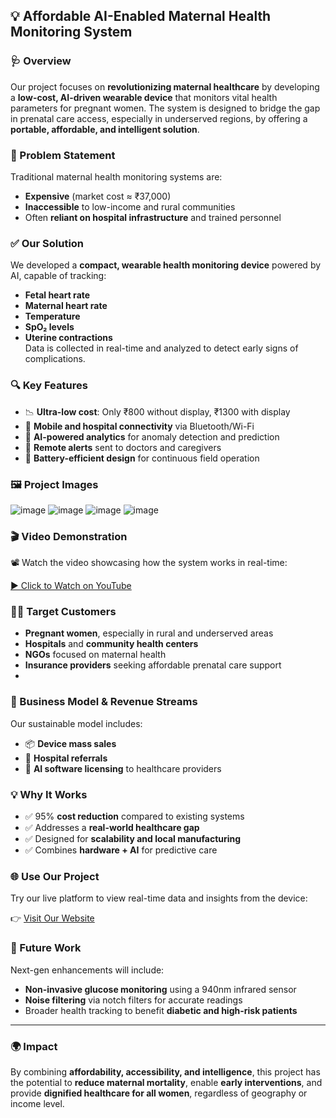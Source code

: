 ## 💡 **Affordable AI-Enabled Maternal Health Monitoring System**

### 🩺 Overview

Our project focuses on **revolutionizing maternal healthcare** by developing a **low-cost, AI-driven wearable device** that monitors vital health parameters for pregnant women. The system is designed to bridge the gap in prenatal care access, especially in underserved regions, by offering a **portable, affordable, and intelligent solution**.

### 🎯 Problem Statement

Traditional maternal health monitoring systems are:
- **Expensive** (market cost ≈ ₹37,000)
- **Inaccessible** to low-income and rural communities
- Often **reliant on hospital infrastructure** and trained personnel

### ✅ Our Solution

We developed a **compact, wearable health monitoring device** powered by AI, capable of tracking:
- **Fetal heart rate**
- **Maternal heart rate**
- **Temperature**
- **SpO₂ levels**
- **Uterine contractions**  
Data is collected in real-time and analyzed to detect early signs of complications.


### 🔍 Key Features

- 📉 **Ultra-low cost**: Only ₹800 without display, ₹1300 with display
- 📲 **Mobile and hospital connectivity** via Bluetooth/Wi-Fi
- 🧠 **AI-powered analytics** for anomaly detection and prediction
- 💬 **Remote alerts** sent to doctors and caregivers
- 🔋 **Battery-efficient design** for continuous field operation


### 🖼️ Project Images

![image](https://github.com/user-attachments/assets/f748acc7-fef5-437b-85d9-32a855659dcf)
![image](https://github.com/user-attachments/assets/69267c8b-19ea-4e57-b5c9-a9c06b371a97)
![image](https://github.com/user-attachments/assets/20a27946-681b-4d53-a5fe-c0cfd3ecab5f)
![image](https://github.com/user-attachments/assets/43cf9e64-d4eb-4737-b4e6-887dbbe013b3)



### 🎬 Video Demonstration

📽️ Watch the video showcasing how the system works in real-time:

[▶️ Click to Watch on YouTube](https://www.youtube.com/watch?v=your_video_link)


### 👩‍⚕️ Target Customers

- **Pregnant women**, especially in rural and underserved areas
- **Hospitals** and **community health centers**
- **NGOs** focused on maternal health
- **Insurance providers** seeking affordable prenatal care support
- 

### 💸 Business Model & Revenue Streams

Our sustainable model includes:
- 📦 **Device mass sales**
- 🏥 **Hospital referrals**
- 🤖 **AI software licensing** to healthcare providers


### 💡 Why It Works

- ✅ 95% **cost reduction** compared to existing systems
- ✅ Addresses a **real-world healthcare gap**
- ✅ Designed for **scalability and local manufacturing**
- ✅ Combines **hardware + AI** for predictive care

### 🌐 Use Our Project

Try our live platform to view real-time data and insights from the device:

👉 [Visit Our Website]([https://yourwebsite.com](https://breaking-bad-frontend.vercel.app/))

### 🚀 Future Work

Next-gen enhancements will include:
- **Non-invasive glucose monitoring** using a 940nm infrared sensor
- **Noise filtering** via notch filters for accurate readings
- Broader health tracking to benefit **diabetic and high-risk patients**

---

### 🌍 Impact

By combining **affordability, accessibility, and intelligence**, this project has the potential to **reduce maternal mortality**, enable **early interventions**, and provide **dignified healthcare for all women**, regardless of geography or income level.
